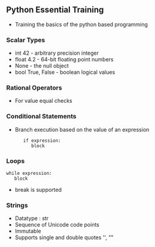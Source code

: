 ## Python Essential Training

   - Training the basics of the python based programming

### Scalar Types

   - int 42 - arbitrary precision integer
   - float 4.2 - 64-bit floating point numbers
   - None - the null object
   - bool True, False - boolean logical values


### Rational Operators

   - For value equal checks
   
### Conditional Statements

   - Branch execution based on the value of an expression
   
            if expression:
               block
               
### Loops

    while expression:
       block
   
   
   - break is supported
   
   
### Strings

 - Datatype : str
 - Sequence of Unicode code points
 - Immutable
 - Supports single and double quotes '', ""
 
 


